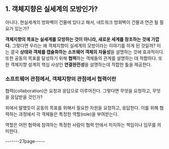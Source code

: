 ## 1. 객체지향은 실세계의 모방인가?
아니다. 현실세계의 방화벽이 건물에 있다고 해서, 네트워크 방화벽이 건물과 연관 될 필요가 있는가?

**객체지향의 목표는 실세계를 모방하는 것이 아니라, 새로운 세계를 창조하는 것에 가깝다.**
그렇다면 우리는 왜 객체지향이 실세계의 모방이라는 이야기를 하게 된 것일까?
이는 결국 **상태와 객체를 캡슐화하는 소프웨어 객체의 자율성**을 설명하는 것에 효과적이다. 또한 공동의 목표를 달성하기 위해 **협력**하는 객체들의 관계를 설명하는 데 적합하다. 또한 객체지향 설계의 핵심 사상인 **연결완전성**을 설명하는데 적합한 틀을 제공한다.

### 소프트웨어 관점에서, 객체지향의 관점에서 협력이란
협력(collaboration)은 요청과 응답으로 이루어진다. 
그렇다면 무엇을 요청하고, 무엇을 응답받을 것인가?

위에서 말했듯이 공동의 목표를 위해서 필요한 자원을 요청하고, 응답한다.
이를 위해 협력하는 과정에서 각 객체들은 특정한 역할(role)을 부여받는다.

역할은 어떤 협력에 참여하는 특정한 사람이 협력 안에서 차지하는 책임이나 임무를 의미한다.

-------27page-----



